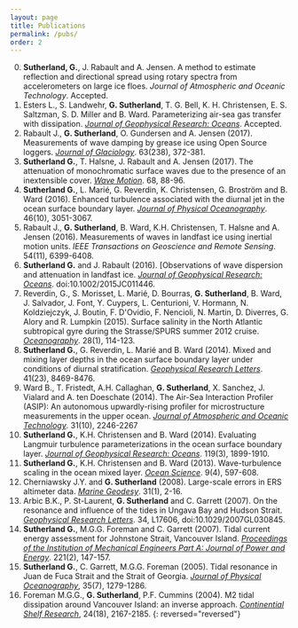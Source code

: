 ```yaml
---
layout: page
title: Publications
permalink: /pubs/
order: 2
---
```


<!-- ### Refereed -->
0. **Sutherland, G.**, J. Rabault and A. Jensen. A method to estimate reflection and directional spread using rotary spectra from accelerometers on large ice floes. *Journal of Atmospheric and Oceanic Technology*. Accepted.
0. Esters L., S. Landwehr, **G. Sutherland**, T. G. Bell, K. H. Christensen, E. S. Saltzman, S. D. Miller and B. Ward. Parameterizing air-sea gas transfer with dissipation. [*Journal of Geophysical Research: Oceans*](http://onlinelibrary.wiley.com/doi/10.1002/2016JC012088/full). Accepted.
0. Rabault J., **G. Sutherland**, O. Gundersen and A. Jensen (2017). Measurements of wave damping by grease ice using Open Source loggers. [*Journal of Glaciology*](https://www.cambridge.org/core/journals/journal-of-glaciology/article/div-classtitlemeasurements-of-wave-damping-by-a-grease-ice-slick-in-svalbard-using-off-the-shelf-sensors-and-open-source-electronicsdiv/379C4B7F67CC03283E2AE0D7FAF68F34). 63(238), 372-381.
0. **Sutherland G.**, T. Halsne, J. Rabault and A. Jensen (2017). The attenuation of monochromatic surface waves due to the presence of an inextensible cover. [*Wave Motion*](http://www.sciencedirect.com/science/article/pii/S0165212516301202). 68, 88-96.
0. **Sutherland G.**, L. Mari&#x00E9;, G. Reverdin, K. Christensen, G. Brostr&#x00F6;m and B. Ward (2016). Enhanced turbulence associated with the diurnal jet in the ocean surface boundary layer. [*Journal of Physical Oceanography*](http://journals.ametsoc.org/doi/abs/10.1175/JPO-D-15-0172.1). 46(10), 3051-3067.
0. Rabault J., **G. Sutherland**, B. Ward, K.H. Christensen, T. Halsne and A. Jensen (2016). Measurements of waves in
  landfast ice using inertial motion units. *IEEE Transactions on Geoscience and Remote Sensing*. 54(11), 6399-6408.
0. **Sutherland G.** and J. Rabault (2016). [Observations of wave dispersion and attenuation in landfast ice. [*Journal of Geophysical Research: Oceans*](http://onlinelibrary.wiley.com/doi/10.1002/2015JC011446/full). doi:10.1002/2015JC011446.
0. Reverdin, G., S. Morisset, L. Mari&#x00E9;, D. Bourras, **G. Sutherland**, B. Ward, J. Salvador, J. Font, Y. Cuypers, L. Centurioni, V. Hormann, N. Koldziejczyk, J. Boutin, F. D'Ovidio, F. Nencioli, N. Martin, D. Diverres, G. Alory and R. Lumpkin (2015). Surface salinity in the North Atlantic subtropical gyre during the Strasse/SPURS summer 2012 cruise. [*Oceanography*](http://tos.org/oceanography/article/surface-salinity-in-the-north-atlantic-subtropical-gyre-during-the-strasse-). 28(1), 114-123.
0. **Sutherland G.**, G. Reverdin, L. Mari&#x00E9; and B. Ward (2014). Mixed and mixing layer depths in the ocean surface boundary layer under conditions of diurnal stratification. [*Geophysical Research Letters*](http://onlinelibrary.wiley.com/doi/10.1002/2014GL061939/full). 41(23), 8469-8476.
0. Ward B., T. Fristedt, A.H. Callaghan, **G. Sutherland**, X. Sanchez, J. Vialard and A. ten Doeschate (2014). The Air-Sea Interaction Profiler (ASIP): An autonomous upwardly-rising profiler for microstructure measurements in the upper ocean. [*Journal of Atmospheric and Oceanic Technology*](http://journals.ametsoc.org/doi/abs/10.1175/JTECH-D-14-00010.1). 31(10), 2246-2267
0. **Sutherland G.**, K.H. Christensen and B. Ward (2014). Evaluating Langmuir turbulence parameterizations in the ocean surface boundary layer. [*Journal of Geophysical Research: Oceans*](http://onlinelibrary.wiley.com/doi/10.1002/2013JC009537/full). 119(3), 1899-1910.
0. **Sutherland G.**, K.H. Christensen and B. Ward (2013). Wave-turbulence scaling in the ocean mixed layer. [*Ocean Science*](http://www.ocean-sci.net/9/597/2013/os-9-597-2013.html). 9(4), 597-608.
0. Cherniawsky J.Y. and **G. Sutherland** (2008). Large-scale errors in ERS altimeter data. [*Marine Geodesy*](http://www.tandfonline.com/doi/abs/10.1080/01490410701812212). 31(1), 2-16.
0. Arbic B.K., P. St-Laurent, **G. Sutherland** and C. Garrett (2007). On the resonance and influence of the tides in Ungava Bay and Hudson Strait. [*Geophysical Research Letters*](http://onlinelibrary.wiley.com/doi/10.1029/2007GL030845/full). 34, L17606, doi:10.1029/2007GL030845.
0. **Sutherland G.**, M.G.G. Foreman and C. Garrett (2007). Tidal current energy assessment for Johnstone Strait, Vancouver Island. [*Proceedings of the Institution of Mechanical Engineers Part A: Journal  of Power and Energy*](http://journals.sagepub.com/doi/abs/10.1243/09576509JPE338). 221(2), 147-157.
0. **Sutherland G.**, C. Garrett, M.G.G. Foreman (2005).  Tidal resonance in Juan de Fuca Strait and the Strait of Georgia. [*Journal of Physical Oceanography*](http://journals.ametsoc.org/doi/abs/10.1175/JPO2738.1), 35(7), 1279-1286.
0. Foreman M.G.G., **G. Sutherland**, P.F. Cummins (2004).  M2 tidal dissipation around Vancouver Island: an inverse approach.  [*Continential Shelf Research*](http://www.sciencedirect.com/science/article/pii/S0278434304001700), 24(18), 2167-2185.
{: reversed="reversed"}

<!-- ### Non-refereed -->
<!-- 0. Foreman, M.G.G., L. Beauchemin, J.Y. Cherniawsky, M. A. P&#x00E9;a, P. F. Cummins, and **G. Sutherland** (2005). A review of models -->
<!--  in support of oil and gas exploration off the north coast of British Columbia. *Can. Tech. Rep. Fish. Aquat. Sci.* 2712: v + 58p. -->
<!-- 0. Rohr K.M.M. and **G. Sutherland** (2002).  A Reconnaissance AVO Study of the Queen Charlotte Basin. *CEOR Report 2002-3*.  -->
<!-- {: reversed="reversed"} -->
